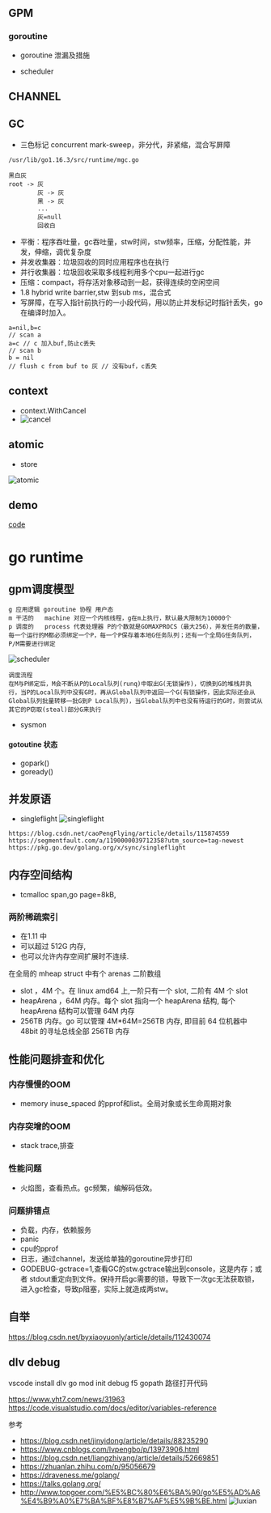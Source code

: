 ## GPM
### goroutine
- goroutine 泄漏及措施

- scheduler

## CHANNEL

## GC
- 三色标记 concurrent mark-sweep，非分代，非紧缩，混合写屏障
```
/usr/lib/go1.16.3/src/runtime/mgc.go

黑白灰
root -> 灰
        灰 -> 灰
        黑 -> 灰
        ...
        灰=null
        回收白
```
- 平衡：程序吞吐量，gc吞吐量，stw时间，stw频率，压缩，分配性能，并发，伸缩，调优复杂度
- 并发收集器：垃圾回收的同时应用程序也在执行
- 并行收集器：垃圾回收采取多线程利用多个cpu一起进行gc
- 压缩：compact，将存活对象移动到一起，获得连续的空闲空间
- 1.8 hybrid write barrier,stw 到sub ms，混合式
- 写屏障，在写入指针前执行的一小段代码，用以防止并发标记时指针丢失，go在编译时加入。
```
a=nil,b=c
// scan a
a=c // c 加入buf,防止c丢失
// scan b
b = nil
// flush c from buf to 灰 // 没有buf，c丢失
```

## context

- context.WithCancel
- ![cancel](files/22-go-ctx-cancel.svg)

## atomic
- store

![atomic](files/atomic.svg)

## demo
[code](https://github.com/drcwr/godemos)


# go runtime 
## gpm调度模型 
```
g 应用逻辑 goroutine 协程 用户态
m 干活的   machine 对应一个内核线程，g在m上执行，默认最大限制为10000个
p 调度的   process 代表处理器 P的个数就是GOMAXPROCS（最大256），并发任务的数量，每一个运行的M都必须绑定一个P，每一个P保存着本地G任务队列；还有一个全局G任务队列，P/M需要进行绑定
```

![scheduler](files/22-go-goroutine.svg)
```
调度流程
在M与P绑定后，M会不断从P的Local队列(runq)中取出G(无锁操作)，切换到G的堆栈并执行，当P的Local队列中没有G时，再从Global队列中返回一个G(有锁操作，因此实际还会从Global队列批量转移一批G到P Local队列)，当Global队列中也没有待运行的G时，则尝试从其它的P窃取(steal)部分G来执行

```
- sysmon

#### gotoutine 状态
- gopark()
- goready()





## 并发原语
- singleflight
![singleflight](files/22-go-singleflight.svg)
```
https://blog.csdn.net/caoPengFlying/article/details/115874559
https://segmentfault.com/a/1190000039712358?utm_source=tag-newest
https://pkg.go.dev/golang.org/x/sync/singleflight
```

## 内存空间结构
- tcmalloc span,go page=8kB,
### 两阶稀疏索引
- 在1.11 中
- 可以超过 512G 内存, 
- 也可以允许内存空间扩展时不连续.
 
 在全局的 mheap struct 中有个 arenas 二阶数组
 - slot ，4M 个。在 linux amd64 上,一阶只有一个 slot, 二阶有 4M 个 slot
 - heapArena ，64M 内存。每个 slot 指向一个 heapArena 结构, 每个 heapArena 结构可以管理 64M 内存
 - 256TB 内存。go 可以管理 4M*64M=256TB 内存, 即目前 64 位机器中 48bit 的寻址总线全部 256TB 内存






## 性能问题排查和优化
### 内存慢慢的OOM
- memory inuse_spaced 的pprof和list。全局对象或长生命周期对象
### 内存突增的OOM
- stack trace,排查
### 性能问题
- 火焰图，查看热点。gc频繁，编解码低效。

### 问题排错点
- 负载，内存，依赖服务
- panic
- cpu的pprof
- 日志，通过channel，发送给单独的goroutine异步打印
- GODEBUG-gctrace=1,查看GC的stw.gctrace输出到console，这是内存；或者 stdout重定向到文件。保持开启gc需要的锁，导致下一次gc无法获取锁，进入gc检查，导致p阻塞，实际上就造成两stw。



## 自举
https://blog.csdn.net/byxiaoyuonly/article/details/112430074

## dlv debug
vscode
install dlv
go mod init
debug f5
gopath 路径打开代码

https://www.yht7.com/news/31963
https://code.visualstudio.com/docs/editor/variables-reference

参考
- https://blog.csdn.net/jinyidong/article/details/88235290
- https://www.cnblogs.com/lvpengbo/p/13973906.html
- https://blog.csdn.net/liangzhiyang/article/details/52669851
- https://zhuanlan.zhihu.com/p/95056679
- https://draveness.me/golang/
- https://talks.golang.org/
- http://www.topgoer.com/%E5%BC%80%E6%BA%90/go%E5%AD%A6%E4%B9%A0%E7%BA%BF%E8%B7%AF%E5%9B%BE.html
![luxian](files/goluxian.png)
